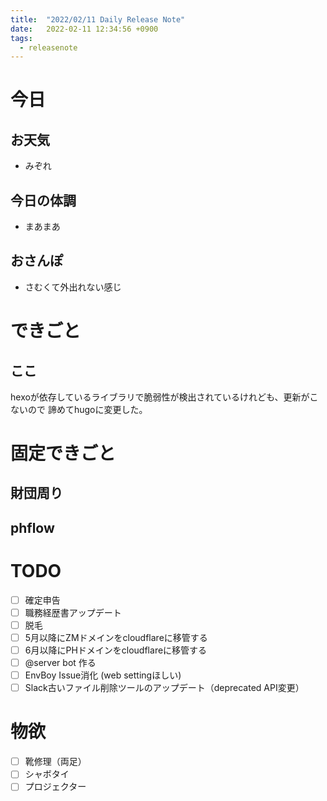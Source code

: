 ```yaml
---
title:  "2022/02/11 Daily Release Note"
date:   2022-02-11 12:34:56 +0900
tags:
  - releasenote
---
```

# 今日

## お天気

* みぞれ

## 今日の体調

* まあまあ

## おさんぽ

* さむくて外出れない感じ

# できごと

## ここ

hexoが依存しているライブラリで脆弱性が検出されているけれども、更新がこないので
諦めてhugoに変更した。

# 固定できごと

## 財団周り

## phflow


# TODO 

- [ ] 確定申告
- [ ] 職務経歴書アップデート
- [ ] 脱毛
- [ ] 5月以降にZMドメインをcloudflareに移管する
- [ ] 6月以降にPHドメインをcloudflareに移管する
- [ ] @server bot 作る
- [ ] EnvBoy Issue消化 (web settingほしい)
- [ ] Slack古いファイル削除ツールのアップデート（deprecated API変更）

# 物欲

- [ ] 靴修理（両足）
- [ ] シャボタイ
- [ ] プロジェクター
